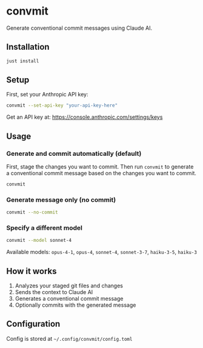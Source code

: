 # convmit

Generate conventional commit messages using Claude AI.

## Installation

```bash
just install
```

## Setup

First, set your Anthropic API key:

```bash
convmit --set-api-key "your-api-key-here"
```

Get an API key at: https://console.anthropic.com/settings/keys

## Usage

### Generate and commit automatically (default)

First, stage the changes you want to commit. Then run `convmit` to generate a conventional commit message based on the changes you want to commit.

```bash
convmit
```

### Generate message only (no commit)
```bash
convmit --no-commit
```

### Specify a different model
```bash
convmit --model sonnet-4
```

Available models: `opus-4-1`, `opus-4`, `sonnet-4`, `sonnet-3-7`, `haiku-3-5`, `haiku-3`

## How it works

1. Analyzes your staged git files and changes
2. Sends the context to Claude AI
3. Generates a conventional commit message
4. Optionally commits with the generated message

## Configuration

Config is stored at `~/.config/convmit/config.toml`

